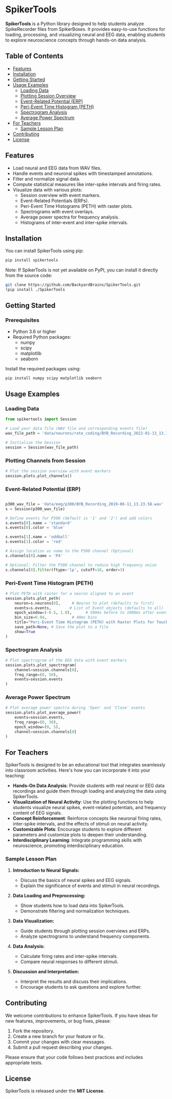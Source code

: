 # SpikerTools

**SpikerTools** is a Python library designed to help students analyze SpikeRecorder files from SpikerBoxes. It provides easy-to-use functions for loading, processing, and visualizing neural and EEG data, enabling students to explore neuroscience concepts through hands-on data analysis.

## Table of Contents

- [Features](#features)
- [Installation](#installation)
- [Getting Started](#getting-started)
- [Usage Examples](#usage-examples)
  - [Loading Data](#loading-data)
  - [Plotting Session Overview](#plotting-session-overview)
  - [Event-Related Potential (ERP)](#event-related-potential-erp)
  - [Peri-Event Time Histogram (PETH)](#peri-event-time-histogram-peth)
  - [Spectrogram Analysis](#spectrogram-analysis)
  - [Average Power Spectrum](#average-power-spectrum)
- [For Teachers](#for-teachers)
  - [Sample Lesson Plan](#sample-lesson-plan)
- [Contributing](#contributing)
- [License](#license)

## Features

- Load neural and EEG data from WAV files.
- Handle events and neuronal spikes with timestamped annotations.
- Filter and normalize signal data.
- Compute statistical measures like inter-spike intervals and firing rates.
- Visualize data with various plots:
  - Session overview with event markers.
  - Event-Related Potentials (ERPs).
  - Peri-Event Time Histograms (PETH) with raster plots.
  - Spectrograms with event overlays.
  - Average power spectra for frequency analysis.
  - Histograms of inter-event and inter-spike intervals.

## Installation

You can install SpikerTools using pip:

```bash
pip install spikertools
```

Note: If SpikerTools is not yet available on PyPI, you can install it directly from the source code:

```bash
git clone https://github.com/BackyardBrains/SpikerTools.git
!pip install ./SpikerTools
```

## Getting Started

### Prerequisites

- Python 3.6 or higher
- Required Python packages:
  - numpy
  - scipy
  - matplotlib
  - seaborn

Install the required packages using:

```bash
pip install numpy scipy matplotlib seaborn
```

## Usage Examples

### Loading Data

```python
from spikertools import Session

# Load your data file (WAV file and corresponding events file)
wav_file_path = 'data/neurons/rate_coding/BYB_Recording_2022-01-13_13.18.29.wav'

# Initialize the Session
session = Session(wav_file_path)
```

### Plotting Channels from Session

```python
# Plot the session overview with event markers
session.plots.plot_channels()
```

### Event-Related Potential (ERP)

```python

p300_wav_file = 'data/eeg/p300/BYB_Recording_2019-06-11_13.23.58.wav'
s = Session(p300_wav_file)

# Define events for P300 (default is '1' and '2') and add colors
s.events[0].name = 'standard'
s.events[0].color = 'blue'

s.events[1].name = 'oddball'
s.events[1].color = 'red'

# Assign location as name to the P300 channel (Optional)
s.channels[0].name = 'P4'

# Optional: Filter the P300 channel to reduce high frequency noise
s.channels[0].filter(ftype='lp', cutoff=10, order=3)
```

### Peri-Event Time Histogram (PETH)

```python
# Plot PETH with raster for a neuron aligned to an event
session.plots.plot_peth(
    neuron=s.neurons[0],     # Neuron to plot (defaults to first)
    events=s.events,        # List of Event objects (defaults to all)
    epoch_window=(-0.5, 1.0),      # 500ms before to 1000ms after event
    bin_size=0.04,           # 40ms bins
    title="Peri-Event Time Histogram (PETH) with Raster Plots for Touch Pressure Events", # Add a custom title
    save_path=None, # Save the plot to a file
    show=True
)
```

### Spectrogram Analysis

```python
# Plot spectrogram of the EEG data with event markers
session.plots.plot_spectrogram(
    channel=session.channels[0],
    freq_range=(0, 50),
    events=session.events
)
```

### Average Power Spectrum

```python
# Plot average power spectra during 'Open' and 'Close' events
session.plots.plot_average_power(
    events=session.events,
    freq_range=(0, 30),
    epoch_window=(0, 5),
    channel=session.channels[0]
)
```

## For Teachers

SpikerTools is designed to be an educational tool that integrates seamlessly into classroom activities. Here's how you can incorporate it into your teaching:

- **Hands-On Data Analysis**: Provide students with real neural or EEG data recordings and guide them through loading and analyzing the data using SpikerTools.
- **Visualization of Neural Activity**: Use the plotting functions to help students visualize neural spikes, event-related potentials, and frequency content of EEG signals.
- **Concept Reinforcement**: Reinforce concepts like neuronal firing rates, inter-spike intervals, and the effects of stimuli on neural activity.
- **Customizable Plots**: Encourage students to explore different parameters and customize plots to deepen their understanding.
- **Interdisciplinary Learning**: Integrate programming skills with neuroscience, promoting interdisciplinary education.

### Sample Lesson Plan

1. **Introduction to Neural Signals:**
   - Discuss the basics of neural spikes and EEG signals.
   - Explain the significance of events and stimuli in neural recordings.
   
2. **Data Loading and Preprocessing:**
   - Show students how to load data into SpikerTools.
   - Demonstrate filtering and normalization techniques.

3. **Data Visualization:**
   - Guide students through plotting session overviews and ERPs.
   - Analyze spectrograms to understand frequency components.

4. **Data Analysis:**
   - Calculate firing rates and inter-spike intervals.
   - Compare neural responses to different stimuli.

5. **Discussion and Interpretation:**
   - Interpret the results and discuss their implications.
   - Encourage students to ask questions and explore further.

## Contributing

We welcome contributions to enhance SpikerTools. If you have ideas for new features, improvements, or bug fixes, please:

1. Fork the repository.
2. Create a new branch for your feature or fix.
3. Commit your changes with clear messages.
4. Submit a pull request describing your changes.

Please ensure that your code follows best practices and includes appropriate tests.

## License

SpikerTools is released under the **MIT License**.
